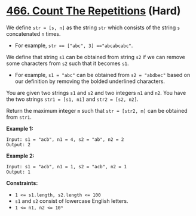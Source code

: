 # [466. Count The Repetitions][link] (Hard)

[link]: https://leetcode.com/problems/count-the-repetitions/

We define `str = [s, n]` as the string `str` which consists of the string `s` concatenated `n`
times.

- For example, `str == ["abc", 3] =="abcabcabc"`.

We define that string `s1` can be obtained from string `s2` if we can remove some characters from
`s2` such that it becomes `s1`.

- For example, `s1 = "abc"` can be obtained from `s2 = "abdbec"` based on our definition by removing
the bolded underlined characters.

You are given two strings `s1` and `s2` and two integers `n1` and `n2`. You have the two strings
`str1 = [s1, n1]` and `str2 = [s2, n2]`.

Return the maximum integer  `m` such that  `str = [str2, m]` can be obtained from  `str1`.

**Example 1:**

```
Input: s1 = "acb", n1 = 4, s2 = "ab", n2 = 2
Output: 2
```

**Example 2:**

```
Input: s1 = "acb", n1 = 1, s2 = "acb", n2 = 1
Output: 1
```

**Constraints:**

- `1 <= s1.length, s2.length <= 100`
- `s1` and `s2` consist of lowercase English letters.
- `1 <= n1, n2 <= 10⁶`
